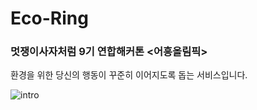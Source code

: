 # Eco-Ring

### 멋쟁이사자처럼 9기 연합해커톤 <어흥올림픽>

환경을 위한 당신의 행동이 꾸준히 이어지도록 돕는 서비스입니다.

![intro](https://user-images.githubusercontent.com/65909443/134812270-e9ecca5c-e1a2-4f71-b108-2896327fe0ea.png)
